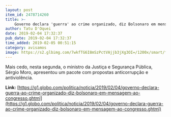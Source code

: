 ```yaml
---
layout: post
item_id: 2478714260
title: >-
    Governo declara 'guerra' ao crime organizado, diz Bolsonaro em mensagem ao Congresso
author: Tatu D'Oquei
date: 2019-02-04 17:32:37
pub_date: 2019-02-04 17:32:37
time_added: 2019-02-05 00:51:15
category: avisamos
image: https://s2.glbimg.com/7wkfTG6I8mSzPctVAjjb3jXg3OI=/1200x/smart/filters:cover():strip_icc()/s03.video.glbimg.com/x720/7353886.jpg
---
```


Mais cedo, nesta segunda, o ministro da Justiça e Segurança Pública, Sérgio Moro, apresentou um pacote com propostas anticorrupção e antiviolência.

**Link:** [https://g1.globo.com/politica/noticia/2019/02/04/governo-declara-guerra-ao-crime-organizado-diz-bolsonaro-em-mensagem-ao-congresso.ghtml](https://g1.globo.com/politica/noticia/2019/02/04/governo-declara-guerra-ao-crime-organizado-diz-bolsonaro-em-mensagem-ao-congresso.ghtml)

